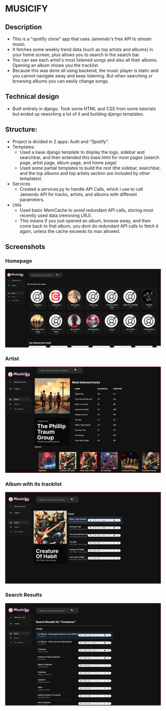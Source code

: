 # MUSICIFY

## Description

- This is a "spotify clone" app that uses Jamendo's free API to stream music.
- It fetches some weekly trend data (such as top artists and albums) in your home screen, plus allows you to search in the search bar.
- You can see each artist's most listened songs and also all their albums. Opening an album shows you the tracklist.
- Because this was done all using backend, the music player is static and you cannot navigate away and keep listening. But when searching or browsing albums you can easily change songs.

## Technical design

- Built entirely in django. Took some HTML and CSS from some tutorials but ended up reworking a lot of it and building django templates.

## Structure:

- Project is divided in 2 apps: Auth and "Spotify".
- Templates:
  - Used a base django template to display the logo, sidebar and searchbar, and then extended this base.html for most pages (search page, artist page, album page, and home page)
  - Used some partial templates to build the rest (the sidebar, searchbar, and the top albums and top artists section are included by other templates)
- Services
  - Created a services.py to handle API Calls, which i use to call Jamendo API for tracks, artists, and albums with different parameters.
- Utils
  - Used basic MemCache to avoid redundant API calls, storing most recently used data (removing LRU).
  - This means if you just opened an album, browse away, and then come back to that album, you dont do redundant API calls to fetch it again, unless the cache exceeds its max allowed.

## Screenshots

### Homepage

![alt text](image-1.png)

### Artist

![alt text](image.png)

### Album with its tracklist

![alt text](image-3.png)

### Search Results

![alt text](image-2.png)
